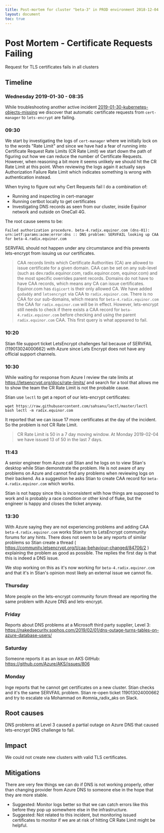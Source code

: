 ```yaml
---
title: Post-mortem for cluster "beta-3" in PROD environment 2018-12-04
layout: document
toc: true
---
```


# Post Mortem - Certificate Requests Failing

Request for TLS certificates fails in all clusters

## Timeline

### Wednesday 2019-01-30 - 08:35

While troubleshooting another active incident [2019-01-30-kubernetes-objects-missing](2019-01-30-kubernetes-objects-missing.md) we discover that automatic certificate requests from `cert-manager` to `lets-encrypt` are failing.

### 09:30

We start by investigating the logs of `cert-manager` where we initially lock on to the words "Rate Limit" and since we have had a fear of running into Certificate Request Rate Limits (CR Rate Limit) we start down the path of figuring out how we can reduce the number of Certificate Requests. However, when reasoning a bit more it seems unlikely we should hit the CR Rate Limit at this point. When reviewing the logs again it actually says Authorization Failure Rate Limit which indicates something is wrong with authentication instead. 

When trying to figure out why Cert Requests fail I do a combination of:
  * Running and inspecting in cert-manager
  * Running certbot locally to get certificates
  * Investigating DNS records as seen from our cluster, inside Equinor network and outside on OneCall 4G.

The root cause seems to be:

`Failed authorization procedure. beta-4.radix.equinor.com (dns-01): urn:ietf:params:acme:error:dns :: DNS problem: SERVFAIL looking up CAA for beta-4.radix.equinor.com`

SERVFAIL should not happen under any circumstance and this prevents lets-encrypt from issuing us our certificates.

> CAA records limits which Certificate Authorities (CA) are allowed to issue certificate for a given domain. CAA can be set on any sub-level (such as dev.radix.equinor.com, radix.equinor.com, equinor.com) and the most specific overrides parent records. Domains do not have to have CAA records, which means any CA can issue certificates. Equinor.com has `digicert` is their only allowed CA. We have added `godaddy` and `letsencrypt` via CAA to `radix.equinor.com`. There is no CAA for our sub-domains, which means for `beta-4.radix.equinor.com` the CAA for `radix.equinor.com` will be in effect. However, lets-encrypt still needs to check if there exists a CAA record for `beta-4.radix.equinor.com` before checking and using the parent `radix.equinor.com` CAA. This first query is what appeared to fail.

### 10:20

Stian file support ticket LetsEncrypt challenges fail because of SERVFAIL (119013024000662) with Azure since Lets Encrypt does not have any official support channels.

### 10:30

While waiting for response from Azure I review the rate limits at https://letsencrypt.org/docs/rate-limits/ and search for a tool that allows me to show the team the CR Rate Limit is not the probable cause.

Stian use `lectl` to get a report of our lets-encrypt certificates:

    wget https://raw.githubusercontent.com/sahsanu/lectl/master/lectl
    bash lectl -m radix.equinor.com

It reported that we can issue 17 more certificates at the day of the incident. So the problem is not CR Rate Limit.

> CR Rate Limit is 50 in a 7 day moving window. At Monday 2019-02-04 we have issued 13 of 50 in the last 7 days.

### 11:43

A senior engineer from Azure call Stian and he logs on to view Stian's desktop while Stian demonstrate the problem. He is not aware of any problems on Azure and cannot find any problems when reviewing logs on their backend. As a suggestion he asks Stian to create CAA record for `beta-4.radix.equinor.com` which works.

Stian is not happy since this is inconsistent with how things are supposed to work and is probably a race condition or other kind of fluke, but the engineer is happy and closes the ticket anyway.

### 13:30

With Azure saying they are not experiencing problems and adding CAA `beta-4.radix.equinor.com` works Stian turn to LetsEncrypt community forums for any hints. There does not seem to be any reports of similar problems so Stian create a thread ( https://community.letsencrypt.org/t/caa-behaviour-changed/84706/2 ) explaining the problem as good as possible. The replies the first day is that this is indeed a DNS issue.

We stop working on this as it's now working for `beta-4.radix.equinor.com` and that it's in Stian's opinion most likely an external issue we cannot fix.

### Thursday

More people on the lets-encrypt community forum thread are reporting the same problem with Azure DNS and lets-encrypt.

### Friday

Reports about DNS problems at a Microsoft third party supplier, Level 3: https://nakedsecurity.sophos.com/2019/02/01/dns-outage-turns-tables-on-azure-database-users/

### Saturday

Someone reports it as an issue on AKS GitHub: https://github.com/Azure/AKS/issues/806

### Monday

Inge reports that he cannot get certificates on a new cluster. Stian checks and it's the same SERVFAIL problem. Stian re-open ticket 119013024000662 and try to escalate via Mohammad on #omnia_radix_aks on Slack.

## Root causes

DNS problems at Level 3 caused a partial outage on Azure DNS that caused lets-encrypt DNS challenge to fail.

## Impact

We could not create new clusters with valid TLS certificates.

## Mitigations

There are very few things we can do if DNS is not working properly, other than changing provider from Azure DNS to someone else in the hope that they are more stable.

  * Suggested: Monitor logs better so that we can catch errors like this before they pop up somewhere else in the infrastructure.
  * Suggested: Not related to this incident, but monitoring issued certificates to monitor if we are at risk of hitting CR Rate Limit might be helpful.

